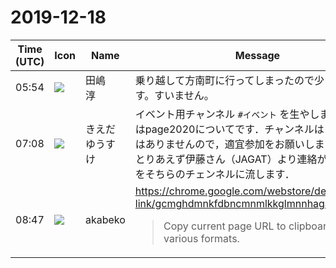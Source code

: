 # 2019-12-18

|Time (UTC)|Icon|Name|Message|
|---|---|---|---|
|05:54|![](https://secure.gravatar.com/avatar/698cc14290c3976fdd9f0a23494b87c1.jpg?s=72&d=https%3A%2F%2Fa.slack-edge.com%2Fdf10d%2Fimg%2Favatars%2Fava_0018-72.png)|田嶋　淳|乗り越して方南町に行ってしまったので少々遅れます。すいません。|
|07:08|![](https://avatars.slack-edge.com/2019-03-11/571585797168_09840ca518e784c46d3a_72.png)|きえだゆうすけ|イベント用チャンネル `#イベント` を生やしました．当面はpage2020についてです．チャンネルは自動参加ではありませんので，適宜参加をお願いします．<br>とりあえず伊藤さん（JAGAT）より連絡があった事項をそちらのチェンネルに流します．|
|08:47|![](https://avatars.slack-edge.com/2019-05-15/638093501942_087e2fbb499f3940fa9f_72.png)|akabeko|<https://chrome.google.com/webstore/detail/create-link/gcmghdmnkfdbncmnmlkkglmnnhagajbm?hl=ja><br><blockquote>Copy current page URL to clipboard in various formats.</blockquote>|
